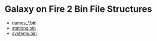 # Galaxy on Fire 2 Bin File Structures

* [names_*.bin](names.md)
* [stations.bin](stations.md)
* [systems.bin](systems.md)
